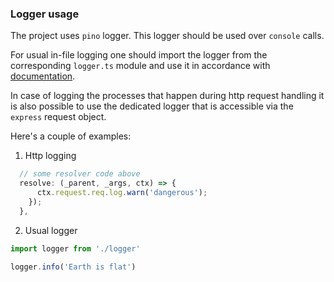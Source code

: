 ### Logger usage

The project uses `pino` logger. This logger should be used over `console` calls.

For usual in-file logging one should import the logger from the corresponding `logger.ts` module
and use it in accordance with [documentation](https://github.com/pinojs/pino/tree/master/docs).

In case of logging the processes that happen during http request handling it is also
possible to use the dedicated logger that is accessible via the `express` request object.

Here's a couple of examples:

1. Http logging

```typescript
  // some resolver code above
  resolve: (_parent, _args, ctx) => {
      ctx.request.req.log.warn('dangerous');
    });
  },

```

2. Usual logger

```typescript
import logger from './logger'

logger.info('Earth is flat')
```
